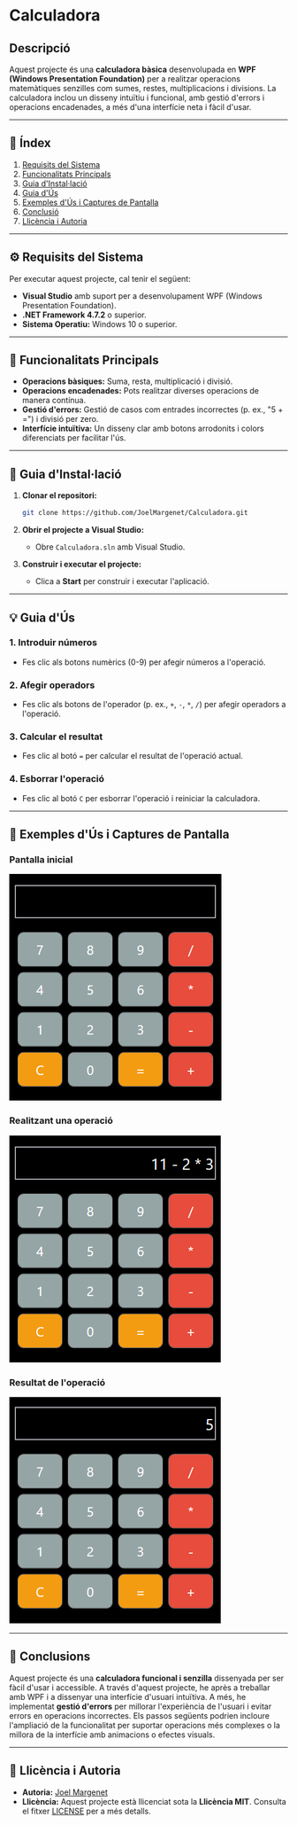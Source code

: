 ﻿# Calculadora

## Descripció

Aquest projecte és una **calculadora bàsica** desenvolupada en **WPF (Windows Presentation Foundation)** per a realitzar operacions matemàtiques senzilles com sumes, restes, multiplicacions i divisions. La calculadora inclou un disseny intuïtiu i funcional, amb gestió d'errors i operacions encadenades, a més d'una interfície neta i fàcil d'usar.

---

## 📑 Índex

1. [Requisits del Sistema](#⚙️-requisits-del-sistema)
2. [Funcionalitats Principals](#🔧-funcionalitats-principals)
3. [Guia d'Instal·lació](#📝-guia-dinstal·lació)
4. [Guia d'Ús](#💡-guia-dús)
5. [Exemples d'Ús i Captures de Pantalla](#📸-exemples-dús-i-captures-de-pantalla)
6. [Conclusió](#📝-conclusions)
7. [Llicència i Autoria](#📜-llicència-i-autoria)


---

## ⚙️ Requisits del Sistema <a id="⚙️-requisits-del-sistema"></a>

Per executar aquest projecte, cal tenir el següent:

- **Visual Studio** amb suport per a desenvolupament WPF (Windows Presentation Foundation).
- **.NET Framework 4.7.2** o superior.
- **Sistema Operatiu:** Windows 10 o superior.

---

## 🔧 Funcionalitats Principals

- **Operacions bàsiques:** Suma, resta, multiplicació i divisió.
- **Operacions encadenades:** Pots realitzar diverses operacions de manera contínua.
- **Gestió d'errors:** Gestió de casos com entrades incorrectes (p. ex., "5 + =") i divisió per zero.
- **Interfície intuïtiva:** Un disseny clar amb botons arrodonits i colors diferenciats per facilitar l'ús.

---

## 📝 Guia d'Instal·lació

1. **Clonar el repositori:**

    ```bash
    git clone https://github.com/JoelMargenet/Calculadora.git
    ```

2. **Obrir el projecte a Visual Studio:**

   - Obre `Calculadora.sln` amb Visual Studio.

3. **Construir i executar el projecte:**

   - Clica a **Start** per construir i executar l'aplicació.

---

## 💡 Guia d'Ús

### 1. **Introduir números**
   - Fes clic als botons numèrics (0-9) per afegir números a l'operació.

### 2. **Afegir operadors**
   - Fes clic als botons de l'operador (p. ex., `+`, `-`, `*`, `/`) per afegir operadors a l'operació.

### 3. **Calcular el resultat**
   - Fes clic al botó `=` per calcular el resultat de l'operació actual.

### 4. **Esborrar l'operació**
   - Fes clic al botó `C` per esborrar l'operació i reiniciar la calculadora.

---

## 📸 Exemples d'Ús i Captures de Pantalla

### Pantalla inicial

![Pantalla inicial](images/calculadora_1.png)

### Realitzant una operació

![Operació en curs](images/calculadora_2.png)

### Resultat de l'operació

![Resultat](images/calculadora_3.png)

---

## 📝 Conclusions

Aquest projecte és una **calculadora funcional i senzilla** dissenyada per ser fàcil d'usar i accessible. A través d'aquest projecte, he après a treballar amb WPF i a dissenyar una interfície d'usuari intuïtiva. A més, he implementat **gestió d'errors** per millorar l'experiència de l'usuari i evitar errors en operacions incorrectes. Els passos següents podrien incloure l'ampliació de la funcionalitat per suportar operacions més complexes o la millora de la interfície amb animacions o efectes visuals.

---

## 📜 Llicència i Autoria

- **Autoria:** [Joel Margenet](https://github.com/JoelMargenet)
- **Llicència:** Aquest projecte està llicenciat sota la **Llicència MIT**. Consulta el fitxer [LICENSE](LICENSE) per a més detalls.

